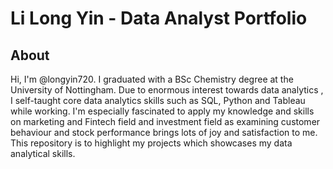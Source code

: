# Li Long Yin - Data Analyst Portfolio
## About
Hi, I'm @longyin720. I graduated with a BSc Chemistry degree at the University of Nottingham. Due to enormous interest towards data analytics , I self-taught core data analytics skills such as SQL, Python and Tableau while working. I'm especially fascinated to apply my knowledge and skills on marketing and Fintech field and investment field as examining customer behaviour and stock performance brings lots of joy and satisfaction to me. This repository is to highlight my projects which showcases my data analytical skills.
